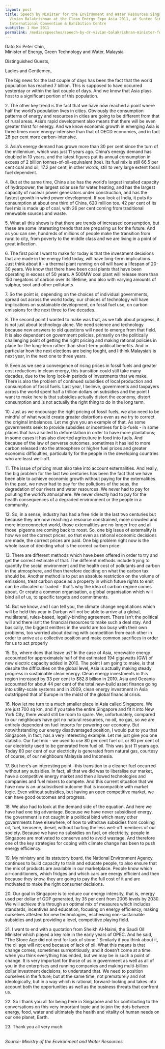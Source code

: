 ```yaml
---
layout: post
title: Speech by Minister for the Environment and Water Resources Singapore Dr
  Vivian Balakrishnan at the Clean Energy Expo Asia 2011, at Suntec Singapore
  International Convention & Exhibition Centre
subtitle: 1 Nov 2011
permalink: /media/speeches/speech-by-dr-vivian-balakrishnan-minister-for-the-environment-and-water-resources-singapore-at-the-clean-energy-expo-asia-2011
---
```

Dato Sri Peter Chin,
<br>Minister of Energy, Green Technology and Water, Malaysia

Distinguished Guests,

Ladies and Gentlemen,

The big news for the last couple of days has been the fact that the world population has reached 7 billion. This is supposed to have occurred yesterday or within the last couple of days. And we know that Asia plays host to a significant portion of this population.

2\. The other key trend is the fact that we have now reached a point where half the world’s population lives in cities. Obviously the consumption patterns of energy and resources in cities are going to be different from that of rural areas. Asia’s rapid development also means that there will be even greater thirst for energy. And we know economic growth in emerging Asia is three times more energy-intensive than that of OECD economies, and in fact 28 per cent more carbon-intensive.

3\. Asia’s energy demand has grown more than 30 per cent since the turn of the millennium, which was just 11 years ago. China’s energy demand has doubled in 10 years, and the latest figures put its annual consumption in excess of 2 billion tonnes-of-oil-equivalent (toe). Its fuel mix is still 66.5 per cent coal and oil, 17.2 per cent, in other words, still to very large extent fossil fuel dependent.

4\. But at the same time, China also has the world’s largest installed capacity of hydropower, the largest solar use for water heating, and has the largest capacity of nuclear power generators under construction, and has the fastest growth in wind power development. If you look at India, it puts its consumption at about one third of China, 620 million toe. 42 per cent of its fuel mix is made up of coal, with 26 per cent coming from traditional renewable sources and waste.

5\. What all this shows is that there are trends of increased consumption, but these are some interesting trends that are preparing us for the future. And as you can see, hundreds of millions of people make the transition from rural to city, from poverty to the middle class and we are living in a point of great inflection.

6\. The first point I want to make for today is that the investment decisions that are made in the energy field today, will have long-term implications. Just think about it - a thermal plant running on oil will have a lifespan of 20-30 years. We know that there have been coal plants that have been operating in excess of 50 years. A 500MW coal plant will release more than 150 megatons of carbon over its lifetime, and also with varying amounts of sulphur, soot and other pollutants.

7\. So the point is, depending on the choices of individual governments, spread out across the world today, our choices of technology will have implications on sustainable development, on fossil fuel use, on carbon emissions for the next three to five decades.

8\. The second point I wanted to make was that, as we talk about progress, it is not just about technology alone. We need science and technology because new answers to old questions will need to emerge from that field. It is also dependent on government policies, primarily on the politically challenging point of getting the right pricing and making rational policies in place for the long-term rather than short-term political benefits. And in particular how the next elections are being fought, and I think Malaysia’s is next year, in the next one to three years.

9\. Even as we see a convergence of rising prices in fossil fuels and greater cost reductions in clean energy, this transition could still take many decades, due to the long lock-in periods of investments that we make. There is also the problem of continued subsidies of local production and consumption of fossil fuels. Last year, I believe, governments and taxpayers across the world spent half a trillion dollars on subsidies and the point I want to make here is that subsidies actually distort the economy, distort consumption and is not actually the right thing to do in the long term.

10\. Just as we encourage the right pricing of fossil fuels, we also need to be mindful of what would create greater distortions even as we try to correct the original imbalances. Let me give you an example of that. As some governments seek to provide subsidies or incentives for bio-fuels - in some places that has also led to deforestation in order to have more plantations; in some cases it has also diverted agriculture in food into fuels. And because of the law of perverse outcomes, sometimes it has led to more carbon released into the atmosphere or higher fuel prices and greater economic difficulties, particularly for the people in the developing countries who are least well-off.

11\. The issue of pricing must also take into account externalities. And really, the big problem for the last two centuries has been the fact that we have been able to achieve economic growth without paying for the externalities. In the past, we never had to pay for the pollutions of the seas, the degradation of our rivers and water resources. We never had to pay for polluting the world’s atmosphere. We never directly had to pay for the health consequences of a degraded environment or the people in a community.

12\. So, in a sense, industry has had a free ride in the last two centuries but because they are now reaching a resource constrained, more crowded and more interconnected world, those externalities are no longer free and all those ­­­­­ pigeons are coming back to roost. So, one big issue of externality is how we set the correct prices, so that even as rational economic decisions are made, the correct prices are paid. One big problem right now is the whole issue of deciding what is the correct carbon price.

13\. There are different methods which have been offered in order to try and get the correct estimate of that. The different methods include trying to quantify the social environment and the health cost of pollutants and carbon in the atmosphere, and then therefore deciding on what the carbon tax should be. Another method is to put an absolute restriction on the volume of emissions, treat carbon space as a property in which future rights to emit can be allocated or traded - that’s why the idea of carbon regime comes about. Or create a common organisation, a global organisation which will bind all of us, to specific targets and commitments.

14\. But we know, and I can tell you, the climate change ­­negotiations which will be held this year in Durban will not be able to arrive at a global, multilateral, rules-based, legally-binding ­­­­agreement. There isn’t the political will and there isn’t the financial resources to make such a deal stay. And basically, the biggest emitters in the world are too busy with their own problems, too worried about dealing with competition from each other in order to arrive at a collective position and make common sacrifices in order for us to act properly

15\. So, where does that leave us? In the case of Asia, renewable energy accounted for approximately half of the estimated 194 gigawatts (GW) of new electric capacity added in 2010. The point I am going to make, is that despite the difficulties on the global level, Asia is actually making steady progress in sustainable clean energy. Clean energy investments in this region increased by 33 per cent to $82.8 billion in 2010. Asia and Oceania accounted for about 44 per cent of the total new-build asset finance going into utility-scale systems and in 2009, clean energy investment in Asia outstripped that of Europe in the midst of the global financial crisis.

16\. Now let me turn to a much smaller place in Asia called Singapore. We are just 700 sq km, and if you take the entire Singapore and fit it into New York City, there would still be room to spare. We, unfortunately, compared to our neighbours have got no natural resources, no oil, no gas, so we are entirely dependent on fuel imports for powering our economy. But notwithstanding our energy disadvantaged position, I would put to you that Singapore, in fact, has a very interesting example. Let me just give you one statistic. Our fuel mix - we used to use 80 per cent fuel oil, or 80 per cent of our electricity used to be generated from fuel oil. This was just 11 years ago. Today 80 per cent of our electricity is generated from natural gas, courtesy of course, of our neighbours Malaysia and Indonesia.

17\. But here’s an interesting point –this transition to a cleaner fuel occurred without any subsidies. In fact, all that we did was to liberalise our market, have a competitive energy market and then allowed technologies and companies and fuel mixers to compete. And this current situation that we have now is an unsubsidised outcome that is incompatible with market logic. Even without subsidies, but having an open competitive market, we can have good outcomes and progress.

18\. We also had to look at the demand side of the equation. And here we have had one big advantage. Because we have never subsidised energy, the government is not caught in a political bind which many other governments have elsewhere, of how to withdraw subsidies from cooking oil, fuel, kerosene, diesel, without hurting the less well-off members of our society. Because we have no subsidies on fuel, on electricity, people in Singapore are motivated to conserve and to avoid wastage. And therefore one of the key strategies for coping with climate change has been to push energy efficiency.

19\. My ministry and its statutory board, the National Environment Agency, continues to build capacity to train and educate people, to also ensure that the mix of products are available in our marketplace. People know which air-conditioners, which fridges and which cars are energy efficient and then because they know, they are going to pay the full cost of it and are motivated to make the right consumer decisions.

20\. Our goal in Singapore is to reduce our energy intensity, that is, energy used per dollar of GDP generated, by 35 per cent from 2005 levels by 2030. We will achieve this through an optimal mix of measures which includes standards, incentives and education, focusing on energy efficiency, making ourselves attested for new technologies, eschewing non-sustainable subsidies and just providing a level, competitive playing field.

21\. I want to end with a quotation from Sheikh Al-Naimi, the Saudi Oil Minister which played a key role in the early years of OPEC. And he said, “The Stone Age did not end for lack of stone.” Similarly if you think about it, the oil age will not end because of lack of oil. What this means is that change comes, sometimes surreptitiously, and it doesn’t come at a time when you think everything has ended, but we may be in such a point of change. It is very important for those of us in government as well as all of you in the enterprises and running companies and making multi-billion dollar investment decisions, to understand that. We need to position ourselves in the future; but at the same time, not prematurely and not ideologically, but in a way which is rational, forward-looking and takes into account both the opportunities as well as the business threats that confront us.

22\. So I thank you all for being here in Singapore and for contributing to the conversations on this very important topic and to join the dots between energy, food, water and ultimately the health and vitality of human needs on our one planet, Earth.

23\. Thank you all very much
<br><br>


*Source: Ministry of the Environment and Water Resources*